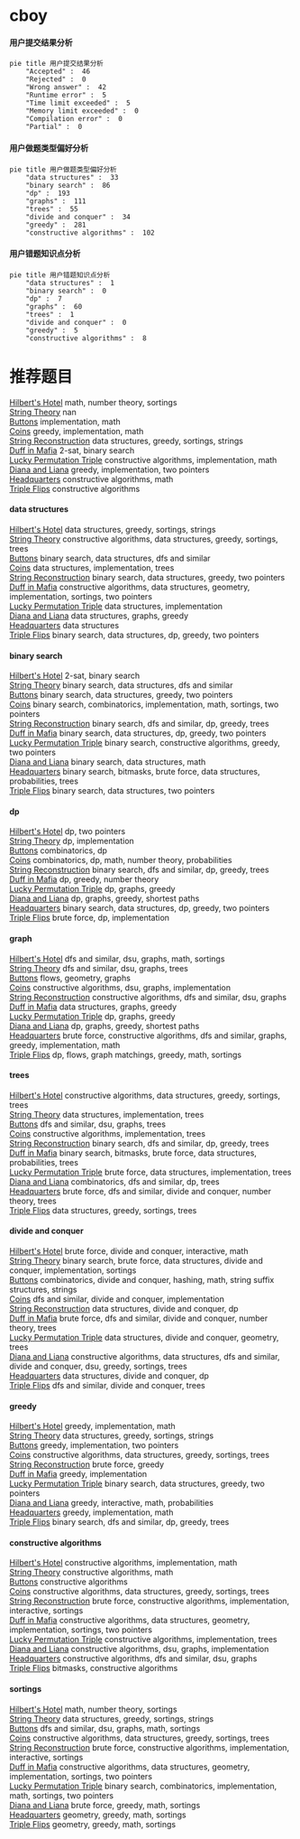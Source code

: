 # cboy
<!-- tabs:start -->
#### **用户提交结果分析**

```mermaid
pie title 用户提交结果分析
    "Accepted" :  46
    "Rejected" :  0
    "Wrong answer" :  42
    "Runtime error" :  5
    "Time limit exceeded" :  5
    "Memory limit exceeded" :  0
    "Compilation error" :  0
    "Partial" :  0
```
#### **用户做题类型偏好分析**

```mermaid
pie title 用户做题类型偏好分析
    "data structures" :  33
    "binary search" :  86
    "dp" :  193
    "graphs" :  111
    "trees" :  55
    "divide and conquer" :  34
    "greedy" :  281
    "constructive algorithms" :  102
```
#### **用户错题知识点分析**

```mermaid
pie title 用户错题知识点分析
    "data structures" :  1
    "binary search" :  0
    "dp" :  7
    "graphs" :  60
    "trees" :  1
    "divide and conquer" :  0
    "greedy" :  5
    "constructive algorithms" :  8
```
<!-- tabs:end -->
# 推荐题目
[Hilbert's Hotel](http://codeforces.com/problemset/problem/1344/A)		math,
                        number theory,
                        sortings		  
[String Theory](http://codeforces.com/problemset/problem/269/E)		nan		  
[Buttons](http://codeforces.com/problemset/problem/268/B)		implementation,
                        math		  
[Coins](http://codeforces.com/problemset/problem/1061/A)		greedy,
                        implementation,
                        math		  
[String Reconstruction](https://codeforces.com/contest/828/problem/C)		data structures,
                        greedy,
                        sortings,
                        strings		  
[Duff in Mafia](http://codeforces.com/problemset/problem/587/D)		2-sat,
                        binary search		  
[Lucky Permutation Triple](https://codeforces.com/contest/304/problem/C)		constructive algorithms,
                        implementation,
                        math		  
[Diana and Liana](http://codeforces.com/problemset/problem/1120/A)		greedy,
                        implementation,
                        two pointers		  
[Headquarters](http://codeforces.com/problemset/problem/183/A)		constructive algorithms,
                        math		  
[Triple Flips](https://codeforces.com/contest/1071/problem/C)		constructive algorithms		  
<!-- tabs:start -->
#### **data structures**
[Hilbert's Hotel](https://codeforces.com/contest/828/problem/C)		data structures,
                        greedy,
                        sortings,
                        strings		  
[String Theory](https://codeforces.com/contest/504/problem/A)		constructive algorithms,
                        data structures,
                        greedy,
                        sortings,
                        trees		  
[Buttons](http://codeforces.com/problemset/problem/932/B)		binary search,
                        data structures,
                        dfs and similar		  
[Coins](http://codeforces.com/problemset/problem/1149/C)		data structures,
                        implementation,
                        trees		  
[String Reconstruction](http://codeforces.com/problemset/problem/1041/C)		binary search,
                        data structures,
                        greedy,
                        two pointers		  
[Duff in Mafia](http://codeforces.com/problemset/problem/848/B)		constructive algorithms,
                        data structures,
                        geometry,
                        implementation,
                        sortings,
                        two pointers		  
[Lucky Permutation Triple](http://codeforces.com/problemset/problem/1351/C)		data structures,
                        implementation		  
[Diana and Liana](https://codeforces.com/contest/1459/problem/F)		data structures,
                        graphs,
                        greedy		  
[Headquarters](http://codeforces.com/problemset/problem/1288/E)		data structures		  
[Triple Flips](http://codeforces.com/problemset/problem/1492/C)		binary search,
                        data structures,
                        dp,
                        greedy,
                        two pointers		  
#### **binary search**
[Hilbert's Hotel](http://codeforces.com/problemset/problem/587/D)		2-sat,
                        binary search		  
[String Theory](http://codeforces.com/problemset/problem/932/B)		binary search,
                        data structures,
                        dfs and similar		  
[Buttons](http://codeforces.com/problemset/problem/1041/C)		binary search,
                        data structures,
                        greedy,
                        two pointers		  
[Coins](http://codeforces.com/problemset/problem/1462/E2)		binary search,
                        combinatorics,
                        implementation,
                        math,
                        sortings,
                        two pointers		  
[String Reconstruction](http://codeforces.com/problemset/problem/1153/D)		binary search,
                        dfs and similar,
                        dp,
                        greedy,
                        trees		  
[Duff in Mafia](http://codeforces.com/problemset/problem/1492/C)		binary search,
                        data structures,
                        dp,
                        greedy,
                        two pointers		  
[Lucky Permutation Triple](http://codeforces.com/problemset/problem/1463/D)		binary search,
                        constructive algorithms,
                        greedy,
                        two pointers		  
[Diana and Liana](http://codeforces.com/problemset/problem/1490/G)		binary search,
                        data structures,
                        math		  
[Headquarters](http://codeforces.com/problemset/problem/1479/D)		binary search,
                        bitmasks,
                        brute force,
                        data structures,
                        probabilities,
                        trees		  
[Triple Flips](http://codeforces.com/problemset/problem/1436/E)		binary search,
                        data structures,
                        two pointers		  
#### **dp**
[Hilbert's Hotel](http://codeforces.com/problemset/problem/309/B)		dp,
                        two pointers		  
[String Theory](http://codeforces.com/problemset/problem/526/E)		dp,
                        implementation		  
[Buttons](https://codeforces.com/contest/480/problem/C)		combinatorics,
                        dp		  
[Coins](http://codeforces.com/problemset/problem/1278/F)		combinatorics,
                        dp,
                        math,
                        number theory,
                        probabilities		  
[String Reconstruction](http://codeforces.com/problemset/problem/1153/D)		binary search,
                        dfs and similar,
                        dp,
                        greedy,
                        trees		  
[Duff in Mafia](http://codeforces.com/problemset/problem/1005/D)		dp,
                        greedy,
                        number theory		  
[Lucky Permutation Triple](http://codeforces.com/problemset/problem/1476/C)		dp,
                        graphs,
                        greedy		  
[Diana and Liana](http://codeforces.com/problemset/problem/1204/C)		dp,
                        graphs,
                        greedy,
                        shortest paths		  
[Headquarters](http://codeforces.com/problemset/problem/1492/C)		binary search,
                        data structures,
                        dp,
                        greedy,
                        two pointers		  
[Triple Flips](https://codeforces.com/contest/1457/problem/C)		brute force,
                        dp,
                        implementation		  
#### **graph**
[Hilbert's Hotel](http://codeforces.com/problemset/problem/1039/C)		dfs and similar,
                        dsu,
                        graphs,
                        math,
                        sortings		  
[String Theory](http://codeforces.com/problemset/problem/870/E)		dfs and similar,
                        dsu,
                        graphs,
                        trees		  
[Buttons](http://codeforces.com/problemset/problem/223/E)		flows,
                        geometry,
                        graphs		  
[Coins](http://codeforces.com/problemset/problem/36/E)		constructive algorithms,
                        dsu,
                        graphs,
                        implementation		  
[String Reconstruction](https://codeforces.com/contest/1345/problem/D)		constructive algorithms,
                        dfs and similar,
                        dsu,
                        graphs		  
[Duff in Mafia](https://codeforces.com/contest/1459/problem/F)		data structures,
                        graphs,
                        greedy		  
[Lucky Permutation Triple](http://codeforces.com/problemset/problem/1476/C)		dp,
                        graphs,
                        greedy		  
[Diana and Liana](http://codeforces.com/problemset/problem/1204/C)		dp,
                        graphs,
                        greedy,
                        shortest paths		  
[Headquarters](http://codeforces.com/problemset/problem/1487/C)		brute force,
                        constructive algorithms,
                        dfs and similar,
                        graphs,
                        greedy,
                        implementation,
                        math		  
[Triple Flips](http://codeforces.com/problemset/problem/1437/C)		dp,
                        flows,
                        graph matchings,
                        greedy,
                        math,
                        sortings		  
#### **trees**
[Hilbert's Hotel](https://codeforces.com/contest/504/problem/A)		constructive algorithms,
                        data structures,
                        greedy,
                        sortings,
                        trees		  
[String Theory](http://codeforces.com/problemset/problem/1149/C)		data structures,
                        implementation,
                        trees		  
[Buttons](http://codeforces.com/problemset/problem/870/E)		dfs and similar,
                        dsu,
                        graphs,
                        trees		  
[Coins](http://codeforces.com/problemset/problem/1085/D)		constructive algorithms,
                        implementation,
                        trees		  
[String Reconstruction](http://codeforces.com/problemset/problem/1153/D)		binary search,
                        dfs and similar,
                        dp,
                        greedy,
                        trees		  
[Duff in Mafia](http://codeforces.com/problemset/problem/1479/D)		binary search,
                        bitmasks,
                        brute force,
                        data structures,
                        probabilities,
                        trees		  
[Lucky Permutation Triple](http://codeforces.com/problemset/problem/1511/C)		brute force,
                        data structures,
                        implementation,
                        trees		  
[Diana and Liana](http://codeforces.com/problemset/problem/1499/F)		combinatorics,
                        dfs and similar,
                        dp,
                        trees		  
[Headquarters](http://codeforces.com/problemset/problem/1491/E)		brute force,
                        dfs and similar,
                        divide and conquer,
                        number theory,
                        trees		  
[Triple Flips](http://codeforces.com/problemset/problem/1466/D)		data structures,
                        greedy,
                        sortings,
                        trees		  
#### **divide and conquer**
[Hilbert's Hotel](http://codeforces.com/problemset/problem/1167/B)		brute force,
                        divide and conquer,
                        interactive,
                        math		  
[String Theory](http://codeforces.com/problemset/problem/1461/D)		binary search,
                        brute force,
                        data structures,
                        divide and conquer,
                        implementation,
                        sortings		  
[Buttons](http://codeforces.com/problemset/problem/1466/G)		combinatorics,
                        divide and conquer,
                        hashing,
                        math,
                        string suffix structures,
                        strings		  
[Coins](http://codeforces.com/problemset/problem/1490/D)		dfs and similar,
                        divide and conquer,
                        implementation		  
[String Reconstruction](https://codeforces.com/contest/1483/problem/C)		data structures,
                        divide and conquer,
                        dp		  
[Duff in Mafia](http://codeforces.com/problemset/problem/1491/E)		brute force,
                        dfs and similar,
                        divide and conquer,
                        number theory,
                        trees		  
[Lucky Permutation Triple](http://codeforces.com/problemset/problem/1303/G)		data structures,
                        divide and conquer,
                        geometry,
                        trees		  
[Diana and Liana](http://codeforces.com/problemset/problem/1494/D)		constructive algorithms,
                        data structures,
                        dfs and similar,
                        divide and conquer,
                        dsu,
                        greedy,
                        sortings,
                        trees		  
[Headquarters](http://codeforces.com/problemset/problem/1482/E)		data structures,
                        divide and conquer,
                        dp		  
[Triple Flips](http://codeforces.com/problemset/problem/566/C)		dfs and similar,
                        divide and conquer,
                        trees		  
#### **greedy**
[Hilbert's Hotel](http://codeforces.com/problemset/problem/1061/A)		greedy,
                        implementation,
                        math		  
[String Theory](https://codeforces.com/contest/828/problem/C)		data structures,
                        greedy,
                        sortings,
                        strings		  
[Buttons](http://codeforces.com/problemset/problem/1120/A)		greedy,
                        implementation,
                        two pointers		  
[Coins](https://codeforces.com/contest/504/problem/A)		constructive algorithms,
                        data structures,
                        greedy,
                        sortings,
                        trees		  
[String Reconstruction](http://codeforces.com/problemset/problem/23/A)		brute force,
                        greedy		  
[Duff in Mafia](http://codeforces.com/problemset/problem/574/A)		greedy,
                        implementation		  
[Lucky Permutation Triple](http://codeforces.com/problemset/problem/1041/C)		binary search,
                        data structures,
                        greedy,
                        two pointers		  
[Diana and Liana](http://codeforces.com/problemset/problem/1510/I)		greedy,
                        interactive,
                        math,
                        probabilities		  
[Headquarters](http://codeforces.com/problemset/problem/1371/C)		greedy,
                        implementation,
                        math		  
[Triple Flips](http://codeforces.com/problemset/problem/1153/D)		binary search,
                        dfs and similar,
                        dp,
                        greedy,
                        trees		  
#### **constructive algorithms**
[Hilbert's Hotel](https://codeforces.com/contest/304/problem/C)		constructive algorithms,
                        implementation,
                        math		  
[String Theory](http://codeforces.com/problemset/problem/183/A)		constructive algorithms,
                        math		  
[Buttons](https://codeforces.com/contest/1071/problem/C)		constructive algorithms		  
[Coins](https://codeforces.com/contest/504/problem/A)		constructive algorithms,
                        data structures,
                        greedy,
                        sortings,
                        trees		  
[String Reconstruction](http://codeforces.com/problemset/problem/1267/I)		brute force,
                        constructive algorithms,
                        implementation,
                        interactive,
                        sortings		  
[Duff in Mafia](http://codeforces.com/problemset/problem/848/B)		constructive algorithms,
                        data structures,
                        geometry,
                        implementation,
                        sortings,
                        two pointers		  
[Lucky Permutation Triple](http://codeforces.com/problemset/problem/1085/D)		constructive algorithms,
                        implementation,
                        trees		  
[Diana and Liana](http://codeforces.com/problemset/problem/36/E)		constructive algorithms,
                        dsu,
                        graphs,
                        implementation		  
[Headquarters](https://codeforces.com/contest/1345/problem/D)		constructive algorithms,
                        dfs and similar,
                        dsu,
                        graphs		  
[Triple Flips](https://codeforces.com/contest/1480/problem/E)		bitmasks,
                        constructive algorithms		  
#### **sortings**
[Hilbert's Hotel](http://codeforces.com/problemset/problem/1344/A)		math,
                        number theory,
                        sortings		  
[String Theory](https://codeforces.com/contest/828/problem/C)		data structures,
                        greedy,
                        sortings,
                        strings		  
[Buttons](http://codeforces.com/problemset/problem/1039/C)		dfs and similar,
                        dsu,
                        graphs,
                        math,
                        sortings		  
[Coins](https://codeforces.com/contest/504/problem/A)		constructive algorithms,
                        data structures,
                        greedy,
                        sortings,
                        trees		  
[String Reconstruction](http://codeforces.com/problemset/problem/1267/I)		brute force,
                        constructive algorithms,
                        implementation,
                        interactive,
                        sortings		  
[Duff in Mafia](http://codeforces.com/problemset/problem/848/B)		constructive algorithms,
                        data structures,
                        geometry,
                        implementation,
                        sortings,
                        two pointers		  
[Lucky Permutation Triple](http://codeforces.com/problemset/problem/1462/E2)		binary search,
                        combinatorics,
                        implementation,
                        math,
                        sortings,
                        two pointers		  
[Diana and Liana](http://codeforces.com/problemset/problem/1272/A)		brute force,
                        greedy,
                        math,
                        sortings		  
[Headquarters](https://codeforces.com/contest/1496/problem/C)		geometry,
                        greedy,
                        math,
                        sortings		  
[Triple Flips](http://codeforces.com/problemset/problem/1495/A)		geometry,
                        greedy,
                        math,
                        sortings		  
<!-- tabs:end -->
